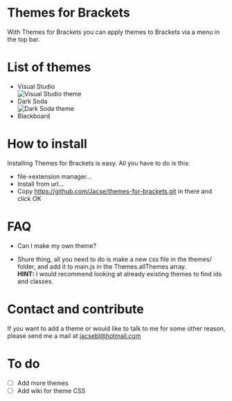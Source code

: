 Themes for Brackets
==================
With Themes for Brackets you can apply themes to Brackets via a menu in the top bar.

List of themes
==================
* Visual Studio <br />![Visual Studio theme](https://raw.github.com/Jacse/themes-for-brackets/master/images/visual-studio.png)
* Dark Soda <br />![Dark Soda theme](https://raw.github.com/Jacse/themes-for-brackets/master/images/dark-soda.png)
* Blackboard

How to install
==================
Installing Themes for Brackets is easy. All you have to do is this: 
* file->extension manager...
* Install from url...
* Copy https://github.com/Jacse/themes-for-brackets.git in there and click OK

FAQ
==================
* Can I make my own theme?
 - Shure thing, all you need to do is make a new css file in the themes/ folder, and add it to main.js in the Themes.allThemes array.<br/><b>HINT:</b> I would recommend looking at already existing themes to find ids and classes.


Contact and contribute
==================
If you want to add a theme or would like to talk to me for some other reason, please send me a mail at jacsebl@hotmail.com


To do
=================
- [ ] Add more themes
- [ ] Add wiki for theme CSS
